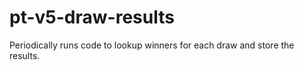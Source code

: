 # pt-v5-draw-results

Periodically runs code to lookup winners for each draw and store the results.
